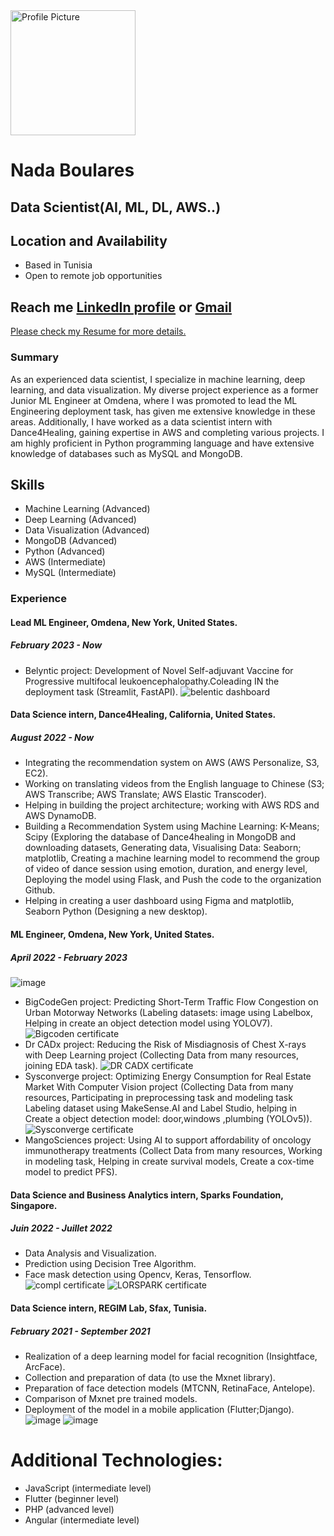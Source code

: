 <img src="nada_boulares.png" alt="Profile Picture" width="200"/>

# Nada Boulares

## Data Scientist(AI, ML, DL, AWS..)
## Location and Availability

- Based in Tunisia
- Open to remote job opportunities
## Reach me [LinkedIn profile](https://www.linkedin.com/in/nada-boulares-83129214b/)  or [Gmail](nada.boulaares@gmail.com)
[Please check my Resume for more details.](https://drive.google.com/file/d/1pRxb8qQWBMS1EiTPUVY0mpfwfSilLYAf/view?usp=sharing)

### Summary
As an experienced data scientist, I specialize in machine learning, deep learning, and data visualization. My diverse project experience as a former Junior ML Engineer at Omdena, where I was promoted to lead the ML Engineering deployment task, has given me extensive knowledge in these areas. Additionally, I have worked as a data scientist intern with Dance4Healing, gaining expertise in AWS and completing various projects. I am highly proficient in Python programming language and have extensive knowledge of databases such as MySQL and MongoDB.
## Skills

- Machine Learning (Advanced)
- Deep Learning (Advanced)
- Data Visualization (Advanced)
- MongoDB (Advanced)
- Python (Advanced)
- AWS (Intermediate)
- MySQL (Intermediate)

### Experience
#### Lead ML Engineer, Omdena, New York, United States.
##### February 2023 - Now
- Belyntic project: Development of Novel Self-adjuvant Vaccine for Progressive multifocal leukoencephalopathy.Coleading IN the deployment task (Streamlit, FastAPI).
![belentic dashboard](BELENTIC.png)
#### Data Science intern, Dance4Healing, California, United States.
##### August 2022 - Now
- Integrating the recommendation system on AWS (AWS Personalize, S3, EC2).
- Working on translating videos from the English language to Chinese (S3; AWS Transcribe; AWS Translate; AWS Elastic Transcoder).
- Helping in building the project architecture; working with AWS RDS and AWS DynamoDB.
- Building a Recommendation System using Machine Learning: K-Means; Scipy (Exploring the database of Dance4healing in MongoDB and downloading datasets, Generating data, Visualising Data: Seaborn; matplotlib, Creating a machine learning model to recommend the group of video of dance session using emotion, duration, and energy level, Deploying the model using Flask, and Push the code to the organization Github.
- Helping in creating a user dashboard using Figma and matplotlib, Seaborn Python (Designing a new desktop).


#### ML Engineer, Omdena, New York, United States.
##### April 2022 - February 2023
![image](omlor.png)
- BigCodeGen project: Predicting Short-Term Traffic Flow Congestion on Urban Motorway Networks (Labeling datasets: image using Labelbox, Helping in create an object detection model using YOLOV7).
 ![Bigcoden certificate](bigcoden.png)
- Dr CADx project: Reducing the Risk of Misdiagnosis of Chest X-rays with Deep Learning project (Collecting Data from many resources, joining EDA task).
![DR CADX certificate](drcadx.png)
- Sysconverge project: Optimizing Energy Consumption for Real Estate Market With Computer Vision project (Collecting Data from many resources, Participating in preprocessing task and modeling task Labeling dataset using MakeSense.AI and Label Studio, helping in Create a object detection model: door,windows ,plumbing (YOLOv5)).
![Sysconverge certificate](sysconverge.png)
- MangoSciences project: Using AI to support affordability of oncology immunotherapy treatments (Collect Data from many resources, Working in modeling task, Helping in create survival models, Create a cox-time model to predict PFS).

#### Data Science and Business Analytics intern, Sparks Foundation, Singapore.
##### Juin 2022 - Juillet 2022
- Data Analysis and Visualization.
- Prediction using Decision Tree Algorithm.
- Face mask detection using Opencv, Keras, Tensorflow.
![compl certificate](sparks.png)
![LORSPARK certificate](lors.png)

#### Data Science intern, REGIM Lab, Sfax, Tunisia.
##### February 2021 - September 2021
- Realization of a deep learning model for facial recognition (Insightface, ArcFace).
- Collection and preparation of data (to use the Mxnet library).
- Preparation of face detection models (MTCNN, RetinaFace, Antelope).
- Comparison of Mxnet pre trained models.
- Deployment of the model in a mobile application (Flutter;Django).
![image](bio1.png)
![image](bio2.png)

# Additional Technologies:
- JavaScript (intermediate level)
- Flutter (beginner level)
- PHP (advanced level)
- Angular (intermediate level)
